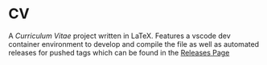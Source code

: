 # CV

A _Curriculum Vitae_ project written in LaTeX. Features a vscode dev container environment to develop and compile the file as well as automated releases for pushed tags which can be found in the [Releases Page](../../releases)

